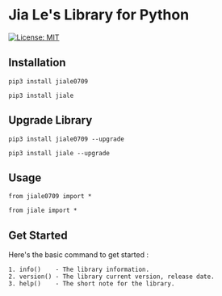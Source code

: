 # Jia Le's Library for Python
[![License: MIT](https://img.shields.io/badge/License-MIT-applegreen.svg)](https://github.com/JiaLeLab/pythonjiale0709/blob/02107b69dca74ed8ff74306a219ee94b724f0b3a/LICENSE)

## Installation

```
pip3 install jiale0709
```
```
pip3 install jiale
```

## Upgrade Library

```
pip3 install jiale0709 --upgrade
```
```
pip3 install jiale --upgrade
```

## Usage

```
from jiale0709 import *
```
```
from jiale import *
```

## Get Started
Here's the basic command to get started :
```
1. info()    - The library information.
2. version() - The library current version, release date.
3. help()    - The short note for the library.
```
